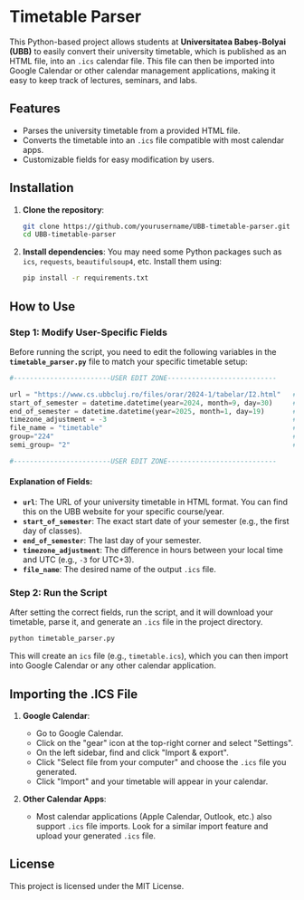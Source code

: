 # Timetable Parser

This Python-based project allows students at **Universitatea Babeș-Bolyai (UBB)** to easily convert their university timetable, which is published as an HTML file, into an `.ics` calendar file. This file can then be imported into Google Calendar or other calendar management applications, making it easy to keep track of lectures, seminars, and labs.

## Features

- Parses the university timetable from a provided HTML file.
- Converts the timetable into an `.ics` file compatible with most calendar apps.
- Customizable fields for easy modification by users.

## Installation

1. **Clone the repository**:
    ```bash
    git clone https://github.com/yourusername/UBB-timetable-parser.git
    cd UBB-timetable-parser
    ```

2. **Install dependencies**:
    You may need some Python packages such as `ics`, `requests`, `beautifulsoup4`, etc. Install them using:
    ```bash
    pip install -r requirements.txt
    ```

## How to Use

### Step 1: Modify User-Specific Fields

Before running the script, you need to edit the following variables in the **`timetable_parser.py`** file to match your specific timetable setup:

```python
#------------------------USER EDIT ZONE---------------------------

url = "https://www.cs.ubbcluj.ro/files/orar/2024-1/tabelar/I2.html"   # URL of your timetable (HTML)
start_of_semester = datetime.datetime(year=2024, month=9, day=30)     # Start date of your semester
end_of_semester = datetime.datetime(year=2025, month=1, day=19)       # End date of your semester
timezone_adjustment = -3                                              # Timezone offset (e.g., -3 for UTC+3)
file_name = "timetable"                                               # Name of the output .ics file
group="224"                                                           # Group number for filtering relevant classes
semi_group= "2"                                                       # Semi-group number for finer filtering of the timetable

#------------------------USER EDIT ZONE---------------------------
```

#### Explanation of Fields:
- **`url`**: The URL of your university timetable in HTML format. You can find this on the UBB website for your specific course/year.
- **`start_of_semester`**: The exact start date of your semester (e.g., the first day of classes).
- **`end_of_semester`**: The last day of your semester.
- **`timezone_adjustment`**: The difference in hours between your local time and UTC (e.g., `-3` for UTC+3).
- **`file_name`**: The desired name of the output `.ics` file.

### Step 2: Run the Script

After setting the correct fields, run the script, and it will download your timetable, parse it, and generate an `.ics` file in the project directory.

```bash
python timetable_parser.py
```

This will create an `ics` file (e.g., `timetable.ics`), which you can then import into Google Calendar or any other calendar application.

## Importing the .ICS File

1. **Google Calendar**:
   - Go to Google Calendar.
   - Click on the "gear" icon at the top-right corner and select "Settings".
   - On the left sidebar, find and click "Import & export".
   - Click "Select file from your computer" and choose the `.ics` file you generated.
   - Click "Import" and your timetable will appear in your calendar.

2. **Other Calendar Apps**:
   - Most calendar applications (Apple Calendar, Outlook, etc.) also support `.ics` file imports. Look for a similar import feature and upload your generated `.ics` file.

## License

This project is licensed under the MIT License.
